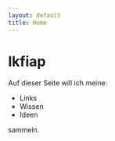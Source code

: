 ```yaml
---
layout: default
title: Home
---
```

# lkfiap

Auf dieser Seite will ich meine:
- Links
- Wissen 
- Ideen

sammeln.